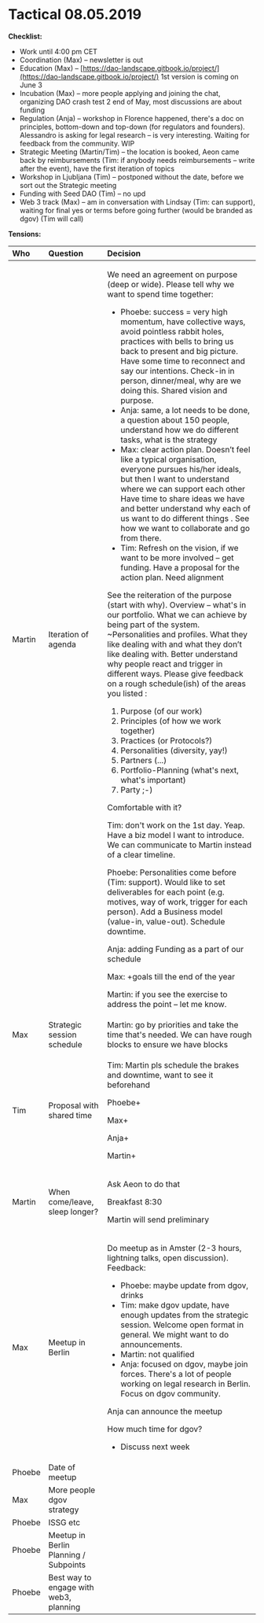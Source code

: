 # Tactical 08.05.2019

**Checklist:**

* Work until 4:00 pm CET
* Coordination \(Max\) – newsletter is out
* Education \(Max\) – [https://dao-landscape.gitbook.io/project/](https://dao-landscape.gitbook.io/project/) 1st version is coming on June 3
* Incubation \(Max\) – more people applying and joining the chat, organizing DAO crash test 2 end of May, most discussions are about funding
* Regulation \(Anja\) – workshop in Florence happened, there's a doc on principles, bottom-down and top-down \(for regulators and founders\). Alessandro is asking for legal research – is very interesting. Waiting for feedback from the community. WIP
* Strategic Meeting \(Martin/Tim\) – the location is booked, Aeon came back by reimbursements \(Tim: if anybody needs reimbursements – write after the event\), have the first iteration of topics
* Workshop in Ljubljana \(Tim\) – postponed without the date, before we sort out the Strategic meeting
* Funding with Seed DAO \(Tim\) – no upd
* Web 3 track \(Max\) – am in conversation with Lindsay \(Tim: can support\), waiting for final yes or terms before going further \(would be branded as dgov\) \(Tim will call\) 

**Tensions:**

<table>
  <thead>
    <tr>
      <th style="text-align:left">Who</th>
      <th style="text-align:left">Question</th>
      <th style="text-align:left">Decision</th>
    </tr>
  </thead>
  <tbody>
    <tr>
      <td style="text-align:left">Martin</td>
      <td style="text-align:left">Iteration of agenda</td>
      <td style="text-align:left">
        <p>We need an agreement on purpose (deep or wide). Please tell why we want
          to spend time together:</p>
        <ul>
          <li>Phoebe: success = very high momentum, have collective ways, avoid pointless
            rabbit holes, practices with bells to bring us back to present and big
            picture. Have some time to reconnect and say our intentions. Check-in in
            person, dinner/meal, why are we doing this. Shared vision and purpose.</li>
          <li>Anja: same, a lot needs to be done, a question about 150 people, understand
            how we do different tasks, what is the strategy</li>
          <li>Max: clear action plan. Doesn&#x2019;t feel like a typical organisation,
            everyone pursues his/her ideals, but then I want to understand where we
            can support each other&#x2029;Have time to share ideas we have and better
            understand why each of us want to do different things&#x2029;. See how
            we want to collaborate and go from there.&#x2029;</li>
          <li>Tim: Refresh on the vision, if we want to be more involved &#x2013; get
            funding. Have a proposal for the action plan. Need alignment</li>
        </ul>
        <p>See the reiteration of the purpose (start with why). Overview &#x2013;
          what&apos;s in our portfolio. What we can achieve by being part of the
          system. ~Personalities and profiles. What they like dealing with and what
          they don&#x2019;t like dealing with. Better understand why people react
          and trigger in different ways. Please give feedback on a rough schedule(ish)
          of the areas you listed&#x2028;:</p>
        <ol>
          <li>Purpose (of our work)</li>
          <li>Principles (of how we work together)&#x2028;</li>
          <li>Practices (or Protocols?)&#x2028;</li>
          <li>Personalities (diversity, yay!)&#x2028;</li>
          <li>Partners (...)&#x2028;</li>
          <li>Portfolio-Planning (what&apos;s next, what&apos;s important)</li>
          <li>Party ;-)</li>
        </ol>
        <p>Comfortable with it?</p>
        <p>Tim: don&apos;t work on the 1st day. Yeap. Have a biz model I want to
          introduce. We can communicate to Martin instead of a clear timeline.</p>
        <p>Phoebe: Personalities come before (Tim: support). Would like to set deliverables
          for each point (e.g. motives, way of work, trigger for each person). Add
          a Business model (value-in, value-out). Schedule downtime.</p>
        <p>Anja: adding Funding as a part of our schedule</p>
        <p>Max: +goals till the end of the year</p>
        <p>Martin: if you see the exercise to address the point &#x2013; let me know.</p>
      </td>
    </tr>
    <tr>
      <td style="text-align:left">Max</td>
      <td style="text-align:left">Strategic session schedule</td>
      <td style="text-align:left">Martin: go by priorities and take the time that&apos;s needed. We can
        have rough blocks to ensure we have blocks</td>
    </tr>
    <tr>
      <td style="text-align:left">Tim</td>
      <td style="text-align:left">Proposal with shared time</td>
      <td style="text-align:left">
        <p>Tim: Martin pls schedule the brakes and downtime, want to see it beforehand</p>
        <p>Phoebe+</p>
        <p>Max+</p>
        <p>Anja+</p>
        <p>Martin+</p>
      </td>
    </tr>
    <tr>
      <td style="text-align:left">Martin</td>
      <td style="text-align:left">When come/leave, sleep longer?</td>
      <td style="text-align:left">
        <p>Ask Aeon to do that</p>
        <p>Breakfast 8:30</p>
        <p>Martin will send preliminary</p>
      </td>
    </tr>
    <tr>
      <td style="text-align:left">Max</td>
      <td style="text-align:left">Meetup in Berlin</td>
      <td style="text-align:left">
        <p>Do meetup as in Amster (2-3 hours, lightning talks, open discussion).
          Feedback:</p>
        <ul>
          <li>Phoebe: maybe update from dgov, drinks</li>
          <li>Tim: make dgov update, have enough updates from the strategic session.
            Welcome open format in general. We might want to do announcements.</li>
          <li>Martin: not qualified</li>
          <li>Anja: focused on dgov, maybe join forces. There&apos;s a lot of people
            working on legal research in Berlin. Focus on dgov community.</li>
        </ul>
        <p>Anja can announce the meetup</p>
        <p>How much time for dgov?</p>
        <ul>
          <li>Discuss next week</li>
        </ul>
      </td>
    </tr>
    <tr>
      <td style="text-align:left">Phoebe</td>
      <td style="text-align:left">Date of meetup</td>
      <td style="text-align:left"></td>
    </tr>
    <tr>
      <td style="text-align:left">Max</td>
      <td style="text-align:left">More people dgov strategy</td>
      <td style="text-align:left"></td>
    </tr>
    <tr>
      <td style="text-align:left">Phoebe</td>
      <td style="text-align:left">ISSG etc</td>
      <td style="text-align:left"></td>
    </tr>
    <tr>
      <td style="text-align:left">Phoebe</td>
      <td style="text-align:left">Meetup in Berlin Planning / Subpoints</td>
      <td style="text-align:left"></td>
    </tr>
    <tr>
      <td style="text-align:left">Phoebe</td>
      <td style="text-align:left">Best way to engage with web3, planning</td>
      <td style="text-align:left"></td>
    </tr>
  </tbody>
</table>

